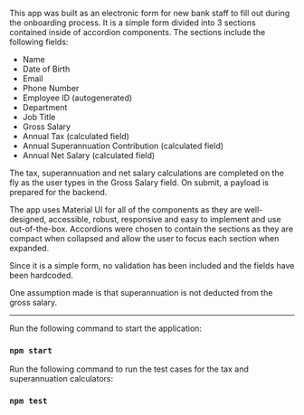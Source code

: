 This app was built as an electronic form for new bank staff to fill out during the onboarding process. It is a simple form divided into 3 sections contained inside of accordion components. The sections include the following fields:

- Name
- Date of Birth
- Email
- Phone Number
- Employee ID (autogenerated)
- Department
- Job Title
- Gross Salary
- Annual Tax (calculated field)
- Annual Superannuation Contribution (calculated field)
- Annual Net Salary (calculated field)

The tax, superannuation and net salary calculations are completed on the fly as the user types in the Gross Salary field. On submit, a payload is prepared for the backend.

The app uses Material UI for all of the components as they are well-designed, accessible, robust, responsive and easy to implement and use out-of-the-box. Accordions were chosen to contain the sections as they are compact when collapsed and allow the user to focus each section when expanded.

Since it is a simple form, no validation has been included and the fields have been hardcoded.

One assumption made is that superannuation is not deducted from the gross salary.

---

Run the following command to start the application:

### `npm start`

Run the following command to run the test cases for the tax and superannuation calculators:

### `npm test`
